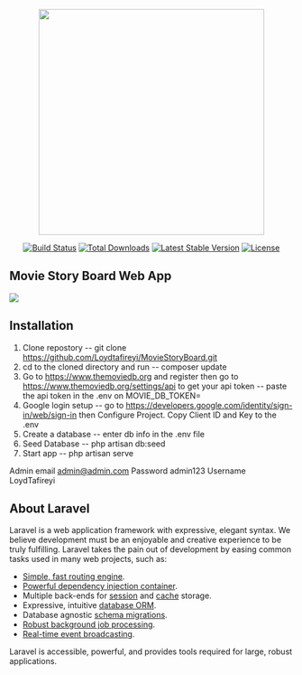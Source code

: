<p align="center"><img src="https://res.cloudinary.com/dtfbvvkyp/image/upload/v1566331377/laravel-logolockup-cmyk-red.svg" width="400"></p>

<p align="center">
<a href="https://travis-ci.org/laravel/framework"><img src="https://travis-ci.org/laravel/framework.svg" alt="Build Status"></a>
<a href="https://packagist.org/packages/laravel/framework"><img src="https://poser.pugx.org/laravel/framework/d/total.svg" alt="Total Downloads"></a>
<a href="https://packagist.org/packages/laravel/framework"><img src="https://poser.pugx.org/laravel/framework/v/stable.svg" alt="Latest Stable Version"></a>
<a href="https://packagist.org/packages/laravel/framework"><img src="https://poser.pugx.org/laravel/framework/license.svg" alt="License"></a>
</p>

## Movie Story Board Web App
<img src="https://drive.google.com/file/d/1QRC4qvpJlsTVp1HF_Rs6UZ01r_nlOtEA/view">

## Installation
1. Clone repostory 
-- git clone https://github.com/Loydtafireyi/MovieStoryBoard.git
2. cd to the cloned directory and run
-- composer update
3. Go to https://www.themoviedb.org and register then go to https://www.themoviedb.org/settings/api to get your api token
-- paste the api token in the .env on MOVIE_DB_TOKEN=
4. Google login setup
-- go to https://developers.google.com/identity/sign-in/web/sign-in then Configure Project. Copy Client ID and Key to the .env
5. Create a database
-- enter db info in the .env file
6. Seed Database
-- php artisan db:seed
7. Start app
-- php artisan serve

Admin email admin@admin.com
Password admin123
Username LoydTafireyi

## About Laravel

Laravel is a web application framework with expressive, elegant syntax. We believe development must be an enjoyable and creative experience to be truly fulfilling. Laravel takes the pain out of development by easing common tasks used in many web projects, such as:

- [Simple, fast routing engine](https://laravel.com/docs/routing).
- [Powerful dependency injection container](https://laravel.com/docs/container).
- Multiple back-ends for [session](https://laravel.com/docs/session) and [cache](https://laravel.com/docs/cache) storage.
- Expressive, intuitive [database ORM](https://laravel.com/docs/eloquent).
- Database agnostic [schema migrations](https://laravel.com/docs/migrations).
- [Robust background job processing](https://laravel.com/docs/queues).
- [Real-time event broadcasting](https://laravel.com/docs/broadcasting).

Laravel is accessible, powerful, and provides tools required for large, robust applications.

